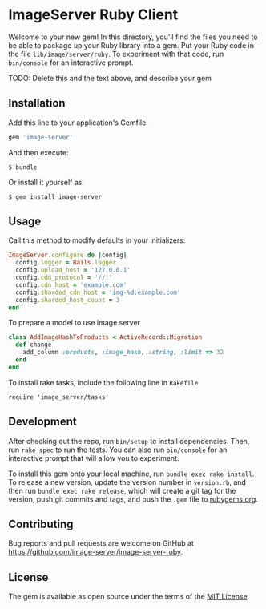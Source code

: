 # ImageServer Ruby Client

Welcome to your new gem! In this directory, you'll find the files you need to be able to package up your Ruby library into a gem. Put your Ruby code in the file `lib/image/server/ruby`. To experiment with that code, run `bin/console` for an interactive prompt.

TODO: Delete this and the text above, and describe your gem

## Installation

Add this line to your application's Gemfile:

```ruby
gem 'image-server'
```

And then execute:

    $ bundle

Or install it yourself as:

    $ gem install image-server

## Usage

Call this method to modify defaults in your initializers.
```ruby
ImageServer.configure do |config|
  config.logger = Rails.logger
  config.upload_host = '127.0.0.1'
  config.cdn_protocol = '//:'
  config.cdn_host = 'example.com'
  config.sharded_cdn_host = 'img-%d.example.com'
  config.sharded_host_count = 3
end
```

To prepare a model to use image server
```ruby
class AddImageHashToProducts < ActiveRecord::Migration
  def change
    add_column :products, :image_hash, :string, :limit => 32
  end
end
```

To install rake tasks, include the following line in `Rakefile`
```
require 'image_server/tasks'
```

## Development

After checking out the repo, run `bin/setup` to install dependencies. Then, run `rake spec` to run the tests. You can also run `bin/console` for an interactive prompt that will allow you to experiment.

To install this gem onto your local machine, run `bundle exec rake install`. To release a new version, update the version number in `version.rb`, and then run `bundle exec rake release`, which will create a git tag for the version, push git commits and tags, and push the `.gem` file to [rubygems.org](https://rubygems.org).

## Contributing

Bug reports and pull requests are welcome on GitHub at https://github.com/image-server/image-server-ruby.


## License

The gem is available as open source under the terms of the [MIT License](http://opensource.org/licenses/MIT).


